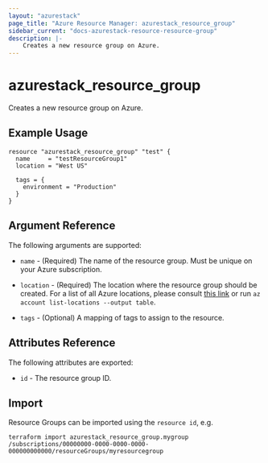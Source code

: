 ```yaml
---
layout: "azurestack"
page_title: "Azure Resource Manager: azurestack_resource_group"
sidebar_current: "docs-azurestack-resource-resource-group"
description: |-
    Creates a new resource group on Azure.
---
```


# azurestack_resource_group

Creates a new resource group on Azure.

## Example Usage

```hcl
resource "azurestack_resource_group" "test" {
  name     = "testResourceGroup1"
  location = "West US"

  tags = {
    environment = "Production"
  }
}
```

## Argument Reference

The following arguments are supported:

* `name` - (Required) The name of the resource group. Must be unique on your
    Azure subscription.

* `location` - (Required) The location where the resource group should be created.
    For a list of all Azure locations, please consult [this link](http://azure.microsoft.com/en-us/regions/) or run `az account list-locations --output table`.

* `tags` - (Optional) A mapping of tags to assign to the resource.

## Attributes Reference

The following attributes are exported:

* `id` - The resource group ID.


## Import

Resource Groups can be imported using the `resource id`, e.g.

```shell
terraform import azurestack_resource_group.mygroup /subscriptions/00000000-0000-0000-0000-000000000000/resourceGroups/myresourcegroup
```
